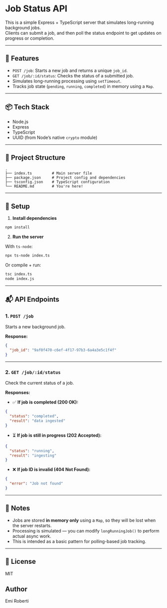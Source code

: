 # Job Status API

This is a simple Express + TypeScript server that simulates long-running background jobs.  
Clients can submit a job, and then poll the status endpoint to get updates on progress or completion.

---

## 🚀 Features

- `POST /job`: Starts a new job and returns a unique `job_id`.
- `GET /job/:id/status`: Checks the status of a submitted job.
- Simulates long-running processing using `setTimeout`.
- Tracks job state (`pending`, `running`, `completed`) in memory using a `Map`.

---

## 📦 Tech Stack

- Node.js
- Express
- TypeScript
- UUID (from Node’s native `crypto` module)

---

## 📂 Project Structure

```
.
├── index.ts         # Main server file
├── package.json     # Project config and dependencies
├── tsconfig.json    # TypeScript configuration
└── README.md        # You're here!
```

---

## 🔧 Setup

1. **Install dependencies**

```bash
npm install
```

2. **Run the server**

With `ts-node`:

```bash
npx ts-node index.ts
```

Or compile + run:

```bash
tsc index.ts
node index.js
```

---

## 📬 API Endpoints

### 1. `POST /job`

Starts a new background job.

**Response:**

```json
{
  "job_id": "9af0f470-c6ef-4f17-97b3-6a4a3e5c1f4f"
}
```

---

### 2. `GET /job/:id/status`

Check the current status of a job.

**Responses:**

- ✅ **If job is completed (200 OK):**

```json
{
  "status": "completed",
  "result": "data ingested"
}
```

- ⏳ **If job is still in progress (202 Accepted):**

```json
{
  "status": "running",
  "result": "ingesting"
}
```

- ❌ **If job ID is invalid (404 Not Found):**

```json
{
  "error": "Job not found"
}
```

---

## 📝 Notes

- Jobs are stored **in memory only** using a `Map`, so they will be lost when the server restarts.
- Processing is simulated — you can modify `longRunningJob()` to perform actual async work.
- This is intended as a basic pattern for polling-based job tracking.

---

## 📌 License

MIT

## Author

Emi Roberti
